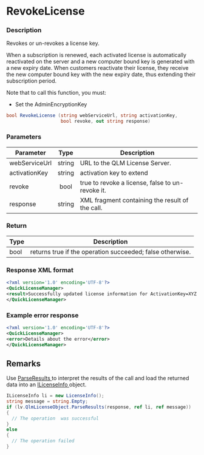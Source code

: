 # RevokeLicense

### Description

Revokes or un-revokes a license key.

When a subscription is renewed, each activated license is automatically reactivated on the server and a new computer bound key is generated with a new expiry date. When customers reactivate their license, they receive the new computer bound key with the new expiry date, thus extending their subscription period.

Note that to call this function, you must:

* Set the AdminEncryptionKey

```csharp
bool RevokeLicense (string webServiceUrl, string activationKey, 
                    bool revoke, out string response)
```

### Parameters

| Parameter     |  Type  | Description                                      |
| ------------- | :----: | ------------------------------------------------ |
| webServiceUrl | string | URL to the QLM License Server.                   |
| activationKey | string | activation key to extend                         |
| revoke        |  bool  | true to revoke a license, false to un-revoke it. |
| response      | string | XML fragment containing the result of the call.  |

### Return

| Type | Description                                               |
| ---- | --------------------------------------------------------- |
| bool | returns true if the operation succeeded; false otherwise. |

### Response XML format

```xml
<?xml version='1.0' encoding='UTF-8'?>
<QuickLicenseManager>
<result>Successfully updated license information for ActivationKey=XYZ.</result>
</QuickLicenseManager>
```

### Example error response

```xml
<?xml version='1.0' encoding='UTF-8'?>
<QuickLicenseManager>
<error>Details about the error</error>
</QuickLicenseManager>
```

## Remarks

Use [ParseResults ](https://soraco.readme.io/reference/parseresults)to interpret the results of the call and load the returned data into an [ILicenseInfo ](https://soraco.readme.io/reference/ilicenseinfo)object.

```c#
ILicenseInfo li = new LicenseInfo();
string message = string.Empty;
if (lv.QlmLicenseObject.ParseResults(response, ref li, ref message))
{
  // The operation  was successful	
}
else
{
  // The operation failed
}
```
